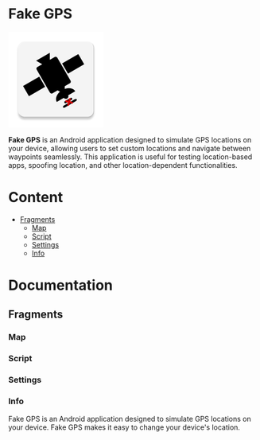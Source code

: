 # Fake GPS

![](./app/src/main/res/mipmap-xxxhdpi/ic_launcher.webp "Fake GPS")

**Fake GPS** is an Android application designed to simulate GPS locations on your device, allowing users to set custom locations and navigate between waypoints seamlessly. This application is useful for testing location-based apps, spoofing location, and other location-dependent functionalities.

# Content
- [Fragments](#fragments)
  - [Map](#map)
  - [Script](#script)
  - [Settings](#settings)
  - [Info](#info)

# Documentation

## Fragments
### Map
### Script
### Settings
### Info

Fake GPS is an Android application designed to simulate GPS locations on your device. Fake GPS makes it easy to change your device's location.